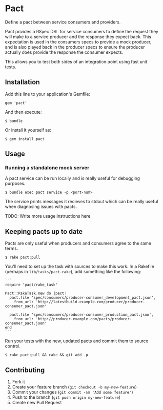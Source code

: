 # Pact

Define a pact between service consumers and providers.

Pact privides a RSpec DSL for service consumers to define the request they will make to a service producer and the
response they expect back. This expectation is used in the consumers specs to provide a mock producer, and is also
played back in the producer specs to ensure the producer actually does provide the response the consumer expects.

This allows you to test both sides of an integration point using fast unit tests.

## Installation

Add this line to your application's Gemfile:

    gem 'pact'

And then execute:

    $ bundle

Or install it yourself as:

    $ gem install pact

## Usage

### Running a standalone mock server
A pact service can be run locally and is really useful for debugging purposes.

    $ bundle exec pact service -p <port-num>

The service prints messages it recieves to stdout which can be really useful
when diagnosing issues with pacts.

TODO: Write more usage instructions here


## Keeping pacts up to date

Pacts are only useful when producers and consumers agree to the same terms.

    $ rake pact:pull


You'll need to set up the task with sources to make this work. In a Rakefile
(perhaps in `lib/tasks/pact.rake`), add something like the following:

    ```
    require 'pact/rake_task'

    Pact::RakeTask.new do |pact|
      pact.file 'spec/consumers/producer-consumer_development_pact.json',
        from_url: 'http://latestbuild.example.com/producer/producer-consumer_pact.json'

      pact.file 'spec/consumers/producer-consumer_production_pact.json',
        from_url: 'http://producer.example.com/pacts/producer-consumer_pact.json'
    end
    ```

Run your tests with the new, updated pacts and commit them to source control.

    $ rake pact:pull && rake && git add -p

## Contributing

1. Fork it
2. Create your feature branch (`git checkout -b my-new-feature`)
3. Commit your changes (`git commit -am 'Add some feature'`)
4. Push to the branch (`git push origin my-new-feature`)
5. Create new Pull Request
